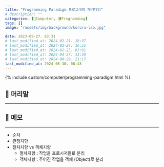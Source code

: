 ```yaml
---
title: "Programming Paradigm 프로그래밍 패러다임"
# description: ""
categories: [💫Computer, 🌗Programming]
tags: []
image: "/assets/img/background/kururu-lab.jpg"

date: 2023-09-27. 03:31
# last_modified_at: 2024-02-21. 18:37
# last_modified_at: 2024-02-24. 16:31
# last_modified_at: 2024-02-25. 03:01
# last_modified_at: 2024-04-27. 13:30
# last_modified_at: 2024-08-29. 21:17
last_modified_at: 2024-08-30. 00:48
---
```


{% include custom/computer/programming-paradigm.html %}

## 💫 머리말

---

## 💫 메모

---

- 순차
- 관점지향
- 절차지향 vs 객체지향
  - 절차지향 : 작업을 프로시저들로 분리
  - 객체지향 : 주어진 작업을 객체 (Object)로 분리
